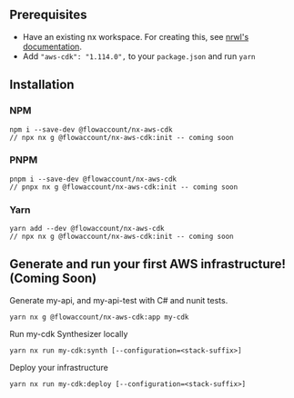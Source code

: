 ## Prerequisites

- Have an existing nx workspace. For creating this, see [nrwl's documentation](https://nx.dev/latest/angular/getting-started/nx-setup).
- Add `"aws-cdk": "1.114.0",` to your `package.json` and run `yarn`

## Installation

### NPM

```shell
npm i --save-dev @flowaccount/nx-aws-cdk
// npx nx g @flowaccount/nx-aws-cdk:init -- coming soon
```

### PNPM

```shell
pnpm i --save-dev @flowaccount/nx-aws-cdk
// pnpx nx g @flowaccount/nx-aws-cdk:init -- coming soon
```

### Yarn

```shell
yarn add --dev @flowaccount/nx-aws-cdk
// npx nx g @flowaccount/nx-aws-cdk:init -- coming soon
```

## Generate and run your first AWS infrastructure! (Coming Soon)

Generate my-api, and my-api-test with C# and nunit tests.

```shell
yarn nx g @flowaccount/nx-aws-cdk:app my-cdk
```

Run my-cdk Synthesizer locally

```shell
yarn nx run my-cdk:synth [--configuration=<stack-suffix>]
```

Deploy your infrastructure

```shell
yarn nx run my-cdk:deploy [--configuration=<stack-suffix>]
```
